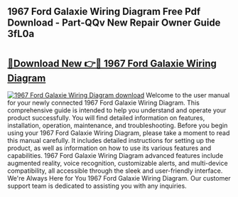 ## 1967 Ford Galaxie Wiring Diagram Free Pdf Download - Part-QQv New Repair Owner Guide 3fL0a

# <h2><a href="http://dfq5op.blite.top/?on=1967+Ford+Galaxie+Wiring+Diagram">🔗Download New 👉🔴 1967 Ford Galaxie Wiring Diagram</a></h2>

[![1967 Ford Galaxie Wiring Diagram download](https://i.imgur.com/lujVjoI.png)](http://dfq5op.blite.top/?on=1967+Ford+Galaxie+Wiring+Diagram)
Welcome to the user manual for your newly connected 1967 Ford Galaxie Wiring Diagram. This comprehensive guide is intended to help you understand and operate your product successfully. You will find detailed information on features, installation, operation, maintenance, and troubleshooting. Before you begin using your 1967 Ford Galaxie Wiring Diagram, please take a moment to read this manual carefully. It includes detailed instructions for setting up the product, as well as information on how to use its various features and capabilities. 1967 Ford Galaxie Wiring Diagram advanced features include augmented reality, voice recognition, customizable alerts, and multi-device compatibility, all accessible through the sleek and user-friendly interface. We're Always Here for You 1967 Ford Galaxie Wiring Diagram. Our customer support team is dedicated to assisting you with any inquiries.
